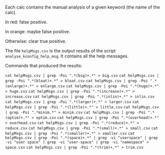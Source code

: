 Each calc contains the manual analysis of a given keyword (the name of the calc).

In red: false positive.

In orange: maybe false positive.

Otherwise: clear true positive.

The file `helpMsgs.csv` is the output results of the script `analyse_kconfig_help_msg`. It contains all the help messages.

Commands that produced the results:

`cat helpMsgs.csv | grep -Poi ".*(big)+.*" > big.csv`
`cat helpMsgs.csv | grep -Poi ".*(bloat)+.*" > bloat.csv`
`cat helpMsgs.csv | grep -Poi ".*(enlarge)+.*" > enlarge.csv`
`cat helpMsgs.csv | grep -Poi ".*(huge)+.*" > huge.csv`
`cat helpMsgs.csv | grep -Poi ".*(increase)+.*" > increase.csv`
`cat helpMsgs.csv | grep -Poi ".*(inlin)+.*" > inlin.csv`
`cat helpMsgs.csv | grep -Poi ".*(larger)+.*" > larger.csv`
`cat helpMsgs.csv | grep -Poi ".*(little)+.*" > little.csv`
`cat helpMsgs.csv | grep -Poi ".*minim.*" > minim.csv`
`cat helpMsgs.csv | grep -Poi ".*(optim)+.*" > optim.csv`
`cat helpMsgs.csv | grep -Poi ".*(overhead)+.*" > overhead.csv`
`cat helpMsgs.csv | grep -Poi ".*(reduce)+.*" > reduce.csv`
`cat helpMsgs.csv | grep -Poi ".*(small)+.*" > small.csv`
`cat helpMsgs.csv | grep -Poi ".*(smaller)+.*" > smaller.csv`
`cat helpMsgs.csv | grep -Poi ".*(space)+.*" | grep -vi "userspace" | grep -vi "user space" | grep -vi "user-space" | grep -vi "namespace" > space.csv`
`cat helpMsgs.csv | grep -Poi ".*(trim)+.*" > trim.csv`
